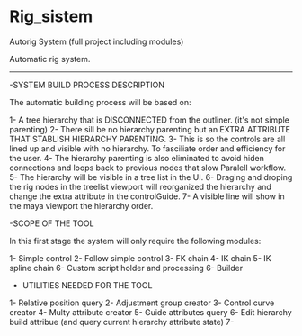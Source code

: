# Rig_sistem
 Autorig System (full project including modules)

 Automatic rig system. 
____________________________________________

-SYSTEM BUILD PROCESS DESCRIPTION

The automatic building process will be based on:

1- A tree hierarchy that is DISCONNECTED from the outliner. (it's not simple parenting)
2- There sill be no hierarchy parenting but an EXTRA ATTRIBUTE THAT STABLISH HIERARCHY PARENTING.
3- This is so the controls are all lined up and visible with no hierarchy. To fasciliate order and efficiency for the user.
4- The hierarchy parenting is also eliminated to avoid hiden connections and loops back to previous nodes that slow Paralell workflow. 
5- The hierarchy will be visible in a tree list in the UI. 
6- Draging and droping the rig nodes in the treelist viewport will reorganized the hierarchy and change the extra attribute in the controlGuide.
7- A visible line will show in the maya viewport the hierarchy order.


-SCOPE OF THE TOOL 

In this first stage the system will only require the following modules:

1- Simple control
2- Follow simple control
3- FK chain 
4- IK chain
5- IK spline chain
6- Custom script holder and processing
6- Builder



- UTILITIES NEEDED FOR THE TOOL

1- Relative position query
2- Adjustment group creator 
3- Control curve creator
4- Multy attribute creator
5- Guide attributes query 
6- Edit hierarchy build attribue (and query current hierarchy attribute state)
7- 



